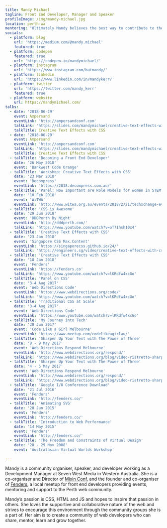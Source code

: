 ```yaml
---
title: Mandy Michael
tagline: Front End Developer, Manager and Speaker
profileImage: /img/mandy-michael.jpg
location: perth-wa
mentoring: "Ultimately Mandy believes the best way to contribute to the web is by helping and supporting others. Through Fenders Mandy provides opportunities, mentoring, guidance and support to help people with their technical skills, career progression, public speaking and wellbeing. She has been involved in organising and mentoring at events including Perth&#123;Web&#125;Girls."
socials:
  - platform: blog
    url: 'https://medium.com/@mandy.michael'
    featured: true
  - platform: codepen
    featured: true
    url: 'https://codepen.io/mandymichael/'
  - platform: instagram
    url: 'https://www.instagram.com/batmandy/'
  - platform: linkedin
    url: 'https://www.linkedin.com/in/mandykerr/'
  - platform: twitter
    url: 'https://twitter.com/mandy_kerr'
    featured: true
  - platform: website
    url: https://mandymichael.com/
talks:
  - date: '2018-06-29'
    event: Ampersand
    eventLink: 'http://ampersandconf.com'
    talkLink: 'https://slides.com/mandymichael/creative-text-effects-with-css-7'
    talkTitle: Creative Text Effects with CSS
  - date: '2018-06-29'
    event: Ampersand
    eventLink: 'http://ampersandconf.com'
    talkLink: 'https://slides.com/mandymichael/creative-text-effects-with-css-7'
    talkTitle: Creative Text Effects with CSS
  -	talkTitle: 'Becoming a Front End Developer'
    date: '26 May 2018'
    event: 'Bankwest Code Orange'
  -	talkTitle: 'Workshop: Creative Text Effects with CSS'
    date: '23 Mar 2018'
    event: 'Decompress'
    eventLink: 'https://2018.decompress.com.au/'
  -	talkTitle: 'Panel: How important are Role Models for women in STEM?'
    date: '18 Feb 2018'
    event: 'WiTWA'
    eventLink: 'http://www.witwa.org.au/events/2018/2/21/techxchange-event-leadership-in-tech-the-importance-of-role-models'
  -	talkTitle: 'CSS is Awesome'
    date: '29 Jun 2018'
    event: 'DDDPerth By Night'
    eventLink: 'http://dddperth.com/'
    talkLink: 'https://www.youtube.com/watch?v=oT7Ihsh10x4'
  -	talkTitle: 'Creative Text Effects with CSS'
    date: '23 Jan 2018'
    event: 'Singapore CSS Max.Content'
    eventLink: 'https://singaporecss.github.io/24/'
    talkLink: 'https://engineers.sg/video/creative-text-effects-with-css-talk-css-24-max-content-edition-singaporecss--2244'
  -	talkTitle: 'Creative Text Effects with CSS'
    date: '18 Jan 2018'
    event: 'Fenders'
    eventLink: 'https://fenders.co'
    talkLink: 'https://www.youtube.com/watch?v=lKRdfw4xcGo'
  -	talkTitle: 'Panel on CSS'
    date: '3-4 Aug 2017'
    event: 'Web Directions Code'
    eventLink: 'https://www.webdirections.org/code/'
    talkLink: 'https://www.youtube.com/watch?v=lKRdfw4xcGo'
  -	talkTitle: 'Traditional CSS at Scale'
    date: '3-4 Aug 2017'
    event: 'Web Directions Code'
    eventLink: 'https://www.youtube.com/watch?v=lKRdfw4xcGo'
  -	talkTitle: 'My Journey into Tech'
    date: '20 Jun 2017'
    event: 'Code Like a Girl Melbourne'
    eventLink: 'https://www.meetup.com/codelikeagirlau/'
  -	talkTitle: 'Sharpen Up Your Text with The Power of Three'
    date: '8 - 9 May 2017'
    event: 'Web Directions Respond Melbourne'
    eventLink: 'http://www.webdirections.org/respond/'
    talkLink: 'https://www.webdirections.org/blog/video-ristretto-sharpen-text-mandy-michael/'
  -	talkTitle: 'Sharpen Up Your Text with The Power of Three'
    date: '4 - 5 May 2017'
    event: 'Web Directions Respond Melbourne'
    eventLink: 'http://www.webdirections.org/respond/'
    talkLink: 'https://www.webdirections.org/blog/video-ristretto-sharpen-text-mandy-michael/'
  -	talkTitle: 'Google I/O Conference Download'
    date: '21 Jul 2016'
    event: 'Fenders'
    eventLink: 'http://fenders.co/'
  -	talkTitle: 'Animating SVG'
    date: '28 Jun 2015'
    event: 'Fenders'
    eventLink: 'http://fenders.co/'
  -	talkTitle: 'Introduction to Web Performance'
    date: '14 May 2015'
    event: 'Fenders'
    eventLink: 'http://fenders.co/'
  -	talkTitle: 'The Freedom and Constraints of Virtual Design'
    date: '28 - 29 Nov 2008'
    event: 'Australasian Virtual Worlds Workshop'

---
```

Mandy is a community organiser, speaker, and developer working as a Development Manager at Seven West Media in Western Australia.  She is a co-organiser and Director of [Mixin Conf](http://mixinconf.com/), and the founder and co-organiser of [Fenders](https://fenders.co/), a local meetup for front end developers providing events, mentoring and support to the Perth web community.

Mandy’s passion is CSS, HTML and JS and hopes to inspire that passion in others. She loves the supportive and collaborative nature of the web and strives to encourage this environment through the community groups she is a part of. Her aim is to create a community of web developers who can share, mentor, learn and grow together.